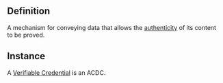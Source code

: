 ## Definition
A mechanism for conveying data that allows the [authenticity](authenticity.md) of its content to be proved.

## Instance
A [Verifiable Credential](https://w3.org/TR/vc-data-model/) is an ACDC.

